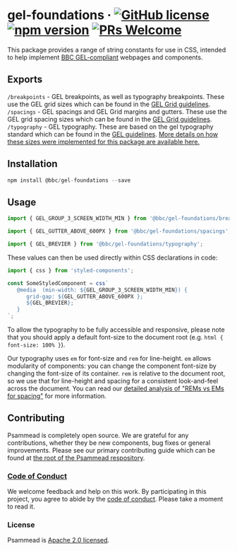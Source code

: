 # gel-foundations &middot; [![GitHub license](https://img.shields.io/badge/license-Apache%202.0-blue.svg)](https://github.com/BBC-News/psammead/blob/latest/LICENSE) [![npm version](https://img.shields.io/npm/v/@bbc/gel-foundations.svg)](https://www.npmjs.com/package/@bbc/gel-foundations) [![PRs Welcome](https://img.shields.io/badge/PRs-welcome-brightgreen.svg)](https://github.com/BBC-News/psammead/blob/latest/CONTRIBUTING.md)

This package provides a range of string constants for use in CSS, intended to help implement [BBC GEL-compliant](https://www.bbc.co.uk/gel/articles/what-is-gel) webpages and components.

## Exports

`/breakpoints` - GEL breakpoints, as well as typography breakpoints. These use the GEL grid sizes which can be found in the [GEL Grid guidelines](https://www.bbc.co.uk/gel/guidelines/grid#grid-sizes).  
`/spacings` - GEL spacings and GEL Grid margins and gutters. These use the GEL grid spacing sizes which can be found in the [GEL Grid guidelines](https://www.bbc.co.uk/gel/guidelines/grid#spacing-layout).  
`/typography` - GEL typography. These are based on the gel typography standard which can be found in the [GEL guidelines](https://www.bbc.co.uk/gel/guidelines/typography). [More details on how these sizes were implemented for this package are available here.](./typography_sizes_web.md)

## Installation

```jsx
npm install @bbc/gel-foundations --save
```

## Usage

```jsx
import { GEL_GROUP_3_SCREEN_WIDTH_MIN } from '@bbc/gel-foundations/breakpoints';

import { GEL_GUTTER_ABOVE_600PX } from '@bbc/gel-foundations/spacings';

import { GEL_BREVIER } from '@bbc/gel-foundations/typography';
```

These values can then be used directly within CSS declarations in code:
```jsx
import { css } from 'styled-components';

const SomeStyledComponent = css`
   @media  (min-width: ${GEL_GROUP_3_SCREEN_WIDTH_MIN}) {
      grid-gap: ${GEL_GUTTER_ABOVE_600PX };
      ${GEL_BREVIER};
   }
`;
```

To allow the typography to be fully accessible and responsive, please note that you should apply a default font-size to the document root (e.g. `html { font-size: 100% }`).

Our typography uses `em` for font-size and `rem` for line-height. `em` allows modularity of components: you can change the component font-size by changing the font-size of its container. `rem` is relative to the document root, so we use that for line-height and spacing for a consistent look-and-feel across the document. You can read our [detailed analysis of "REMs vs EMs for spacing"](https://github.com/BBC-News/simorgh/blob/latest/docs/Spacing-Units.md) for more information.

## Contributing

Psammead is completely open source. We are grateful for any contributions, whether they be new components, bug fixes or general improvements. Please see our primary contributing guide which can be found at [the root of the Psammead respository](https://github.com/BBC-News/psammead/blob/latest/CONTRIBUTING.md).

### [Code of Conduct](https://github.com/BBC-News/psammead/blob/latest/CODE_OF_CONDUCT.md)

We welcome feedback and help on this work. By participating in this project, you agree to abide by the [code of conduct](https://github.com/BBC-News/psammead/blob/latest/CODE_OF_CONDUCT.md). Please take a moment to read it.

### License

Psammead is [Apache 2.0 licensed](https://github.com/BBC-News/psammead/blob/latest/LICENSE).
